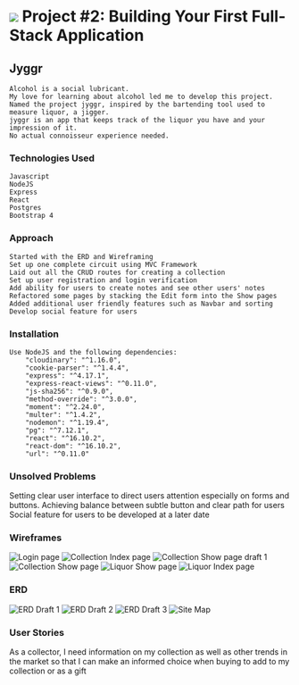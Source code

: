 # ![](https://ga-dash.s3.amazonaws.com/production/assets/logo-9f88ae6c9c3871690e33280fcf557f33.png) Project #2: Building Your First Full-Stack Application
## Jyggr
	Alcohol is a social lubricant. 
	My love for learning about alcohol led me to develop this project. 
	Named the project jyggr, inspired by the bartending tool used to measure liquor, a jigger. 
	jyggr is an app that keeps track of the liquor you have and your impression of it. 
	No actual connoisseur experience needed.
### Technologies Used
	Javascript
	NodeJS
	Express
	React
	Postgres
	Bootstrap 4
### Approach
	Started with the ERD and Wireframing
	Set up one complete circuit using MVC Framework
	Laid out all the CRUD routes for creating a collection
	Set up user registration and login verification
	Add ability for users to create notes and see other users' notes
	Refactored some pages by stacking the Edit form into the Show pages
	Added additional user friendly features such as Navbar and sorting
	Develop social feature for users 
### Installation
	Use NodeJS and the following dependencies:
		"cloudinary": "^1.16.0",
		"cookie-parser": "^1.4.4",
		"express": "^4.17.1",
		"express-react-views": "^0.11.0",
		"js-sha256": "^0.9.0",
		"method-override": "^3.0.0",
		"moment": "^2.24.0",
		"multer": "^1.4.2",
		"nodemon": "^1.19.4",
		"pg": "^7.12.1",
		"react": "^16.10.2",
		"react-dom": "^16.10.2",
		"url": "^0.11.0"
### Unsolved Problems
Setting clear user interface to direct users attention especially on forms and buttons. Achieving balance between subtle button and clear path for users
	Social feature for users to be developed at a later date
### Wireframes
![Login page](https://github.com/kevinngth/project-2-App/blob/master/drafts/wireframes/Log_In.png)
![Collection Index page](https://github.com/kevinngth/project-2-App/blob/master/drafts/wireframes/collectionIndexPage.png)
![Collection Show page draft 1](https://github.com/kevinngth/project-2-App/blob/master/drafts/wireframes/Show.png)
![Collection Show page](https://github.com/kevinngth/project-2-App/blob/master/drafts/wireframes/collectionShowPage.png)
![Liquor Show page](https://github.com/kevinngth/project-2-App/blob/master/drafts/wireframes/liquorDisplayPage.png)
![Liquor Index page](https://github.com/kevinngth/project-2-App/blob/master/drafts/wireframes/liquorIndexPage.png)
### ERD
![ERD Draft 1](https://github.com/kevinngth/project-2-App/blob/master/drafts/erdDraft1.jpeg)
![ERD Draft 2](https://github.com/kevinngth/project-2-App/blob/master/drafts/erdDraft2.jpeg)
![ERD Draft 3](https://github.com/kevinngth/project-2-App/blob/master/drafts/erdDraft3.png)
![Site Map](https://github.com/kevinngth/project-2-App/blob/master/drafts/jyggrSiteMap.jpeg)
### User Stories
As a collector, I need information on my collection as well as other trends in the market so that I can make an informed choice when buying to add to my collection or as a gift
